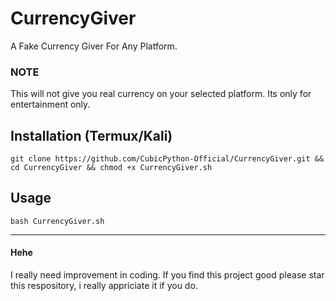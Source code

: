 # CurrencyGiver
A Fake Currency Giver For Any Platform.

### NOTE
This will not give you real currency on your selected platform. Its only for entertainment only.

## Installation (Termux/Kali)
```
git clone https://github.com/CubicPython-Official/CurrencyGiver.git && cd CurrencyGiver && chmod +x CurrencyGiver.sh
```
## Usage
```
bash CurrencyGiver.sh
```
------------------------------------
#### Hehe
I really need improvement in coding. If you find this project good please star this respository, i really appriciate it if you do. 
